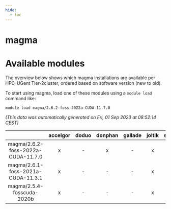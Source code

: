 ```yaml
---
hide:
  - toc
---
```


magma
=====

# Available modules


The overview below shows which magma installations are available per HPC-UGent Tier-2cluster, ordered based on software version (new to old).

To start using magma, load one of these modules using a `module load` command like:

```shell
module load magma/2.6.2-foss-2022a-CUDA-11.7.0
```

*(This data was automatically generated on Fri, 01 Sep 2023 at 08:52:14 CEST)*  

| |accelgor|doduo|donphan|gallade|joltik|skitty|swalot|victini|
| :---: | :---: | :---: | :---: | :---: | :---: | :---: | :---: | :---: |
|magma/2.6.2-foss-2022a-CUDA-11.7.0|x|-|x|-|x|-|-|-|
|magma/2.6.1-foss-2021a-CUDA-11.3.1|x|-|-|-|x|-|-|-|
|magma/2.5.4-fosscuda-2020b|x|-|-|-|x|-|-|-|

